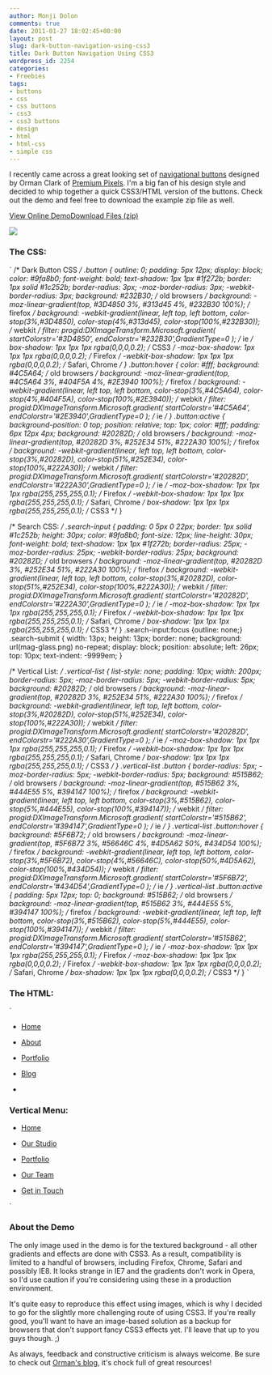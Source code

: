 ```yaml
---
author: Monji Dolon
comments: true
date: 2011-01-27 18:02:45+00:00
layout: post
slug: dark-button-navigation-using-css3
title: Dark Button Navigation Using CSS3
wordpress_id: 2254
categories:
- Freebies
tags:
- buttons
- css
- css buttons
- css3
- css3 buttons
- design
- html
- html-css
- simple css
---
```


I recently came across a great looking set of [navigational buttons](http://www.premiumpixels.com/dark-button-navigation-psd/) designed by Orman Clark of [Premium Pixels](http://www.premiumpixels.com/).  I'm a big fan of his design style and decided to whip together a quick CSS3/HTML version of the buttons.  Check out the demo and feel free to download the example zip file as well.



[View Online Demo](http://demos.devgrow.com/dark-nav-buttons/)[Download Files (zip)](http://demos.devgrow.com/dark-nav-buttons/dark-nav-buttons.zip)



[![](http://devgrow.s3.amazonaws.com/assets/images/dark-nav-buttons-big.jpg)](http://demos.devgrow.com/dark-nav-buttons/)



### The CSS:


`
/* Dark Button CSS */
.button {
	outline: 0;
	padding: 5px 12px;
	display: block;
	color: #9fa8b0;
	font-weight: bold;
	text-shadow: 1px 1px #1f272b;
	border: 1px solid #1c252b;
	border-radius: 3px;
	-moz-border-radius: 3px;
	-webkit-border-radius: 3px;
	background: #232B30; /* old browsers */
	background: -moz-linear-gradient(top, #3D4850 3%, #313d45 4%, #232B30 100%); /* firefox */
	background: -webkit-gradient(linear, left top, left bottom, color-stop(3%,#3D4850), color-stop(4%,#313d45), color-stop(100%,#232B30)); /* webkit */
	filter: progid:DXImageTransform.Microsoft.gradient( startColorstr='#3D4850', endColorstr='#232B30',GradientType=0 ); /* ie */
	box-shadow: 1px 1px 1px rgba(0,0,0,0.2); /* CSS3 */
	-moz-box-shadow: 1px 1px 1px rgba(0,0,0,0.2); /* Firefox */
	-webkit-box-shadow: 1px 1px 1px rgba(0,0,0,0.2); /* Safari, Chrome */
}
.button:hover {
	color: #fff;
	background: #4C5A64; /* old browsers */
	background: -moz-linear-gradient(top, #4C5A64 3%, #404F5A 4%, #2E3940 100%); /* firefox */
	background: -webkit-gradient(linear, left top, left bottom, color-stop(3%,#4C5A64), color-stop(4%,#404F5A), color-stop(100%,#2E3940)); /* webkit */
	filter: progid:DXImageTransform.Microsoft.gradient( startColorstr='#4C5A64', endColorstr='#2E3940',GradientType=0 ); /* ie */
}
.button:active {
	background-position: 0 top;
	position: relative;
	top: 1px;
	color: #fff;
	padding: 6px 12px 4px;
	background: #20282D; /* old browsers */
	background: -moz-linear-gradient(top, #20282D 3%, #252E34 51%, #222A30 100%); /* firefox */
	background: -webkit-gradient(linear, left top, left bottom, color-stop(3%,#20282D), color-stop(51%,#252E34), color-stop(100%,#222A30)); /* webkit */
	filter: progid:DXImageTransform.Microsoft.gradient( startColorstr='#20282D', endColorstr='#222A30',GradientType=0 ); /* ie */
	-moz-box-shadow: 1px 1px 1px rgba(255,255,255,0.1); /* Firefox */
	-webkit-box-shadow: 1px 1px 1px rgba(255,255,255,0.1); /* Safari, Chrome */
	box-shadow: 1px 1px 1px rgba(255,255,255,0.1); /* CSS3 */
}

/* Search CSS: */
.search-input {
	padding: 0 5px 0 22px;
	border: 1px solid #1c252b;
	height: 30px;
	color: #9fa8b0;
	font-size: 12px;
	line-height: 30px;
	font-weight: bold;
	text-shadow: 1px 1px #1f272b;
	border-radius: 25px;
	-moz-border-radius: 25px;
	-webkit-border-radius: 25px;
	background: #20282D; /* old browsers */
	background: -moz-linear-gradient(top, #20282D 3%, #252E34 51%, #222A30 100%); /* firefox */
	background: -webkit-gradient(linear, left top, left bottom, color-stop(3%,#20282D), color-stop(51%,#252E34), color-stop(100%,#222A30)); /* webkit */
	filter: progid:DXImageTransform.Microsoft.gradient( startColorstr='#20282D', endColorstr='#222A30',GradientType=0 ); /* ie */
	-moz-box-shadow: 1px 1px 1px rgba(255,255,255,0.1); /* Firefox */
	-webkit-box-shadow: 1px 1px 1px rgba(255,255,255,0.1); /* Safari, Chrome */
	box-shadow: 1px 1px 1px rgba(255,255,255,0.1); /* CSS3 */
}
.search-input:focus {outline: none;}
.search-submit {
	width: 13px;
	height: 13px;
	border: none;
	background: url(mag-glass.png) no-repeat;
	display: block;
	position: absolute;
	left: 26px;
	top: 10px;
	text-indent: -9999em;
}

/* Vertical List: */
.vertical-list {
	list-style: none;
	padding: 10px;
	width: 200px;
	border-radius: 5px;
	-moz-border-radius: 5px;
	-webkit-border-radius: 5px;
	background: #20282D; /* old browsers */
	background: -moz-linear-gradient(top, #20282D 3%, #252E34 51%, #222A30 100%); /* firefox */
	background: -webkit-gradient(linear, left top, left bottom, color-stop(3%,#20282D), color-stop(51%,#252E34), color-stop(100%,#222A30)); /* webkit */
	filter: progid:DXImageTransform.Microsoft.gradient( startColorstr='#20282D', endColorstr='#222A30',GradientType=0 ); /* ie */
	-moz-box-shadow: 1px 1px 1px rgba(255,255,255,0.1); /* Firefox */
	-webkit-box-shadow: 1px 1px 1px rgba(255,255,255,0.1); /* Safari, Chrome */
	box-shadow: 1px 1px 1px rgba(255,255,255,0.1); /* CSS3 */
}
.vertical-list .button {
	border-radius: 5px;
	-moz-border-radius: 5px;
	-webkit-border-radius: 5px;
	background: #515B62; /* old browsers */
	background: -moz-linear-gradient(top, #515B62 3%, #444E55 5%, #394147 100%); /* firefox */
	background: -webkit-gradient(linear, left top, left bottom, color-stop(3%,#515B62), color-stop(5%,#444E55), color-stop(100%,#394147)); /* webkit */
	filter: progid:DXImageTransform.Microsoft.gradient( startColorstr='#515B62', endColorstr='#394147',GradientType=0 ); /* ie */
}
.vertical-list .button:hover {
	background: #5F6B72; /* old browsers */
	background: -moz-linear-gradient(top, #5F6B72 3%, #56646C 4%, #4D5A62 50%, #434D54 100%); /* firefox */
	background: -webkit-gradient(linear, left top, left bottom, color-stop(3%,#5F6B72), color-stop(4%,#56646C), color-stop(50%,#4D5A62), color-stop(100%,#434D54)); /* webkit */
	filter: progid:DXImageTransform.Microsoft.gradient( startColorstr='#5F6B72', endColorstr='#434D54',GradientType=0 ); /* ie */
}
.vertical-list .button:active {
	padding: 5px 12px;
	top: 0;
	background: #515B62; /* old browsers */
	background: -moz-linear-gradient(top, #515B62 3%, #444E55 5%, #394147 100%); /* firefox */
	background: -webkit-gradient(linear, left top, left bottom, color-stop(3%,#515B62), color-stop(5%,#444E55), color-stop(100%,#394147)); /* webkit */
	filter: progid:DXImageTransform.Microsoft.gradient( startColorstr='#515B62', endColorstr='#394147',GradientType=0 ); /* ie */		-moz-box-shadow: 1px 1px 1px rgba(255,255,255,0.1); /* Firefox */
	-moz-box-shadow: 1px 1px 1px rgba(0,0,0,0.2); /* Firefox */
	-webkit-box-shadow: 1px 1px 1px rgba(0,0,0,0.2); /* Safari, Chrome */
	box-shadow: 1px 1px 1px rgba(0,0,0,0.2); /* CSS3 */
}
`



### The HTML:


`




  * [Home](/)


  * [About](/)


  * [Portfolio](/)


  * [Blog](/)


  *



### Vertical Menu:






  * [Home](/)


  * [Our Studio](/)


  * [Portfolio](/)


  * [Our Team](/)


  * [Get in Touch](/)


`



### About the Demo



The only image used in the demo is for the textured background - all other gradients and effects are done with CSS3.  As a result, compatibility is limited to a handful of browsers, including Firefox, Chrome, Safari and possibly IE8.  It looks strange in IE7 and the gradients don't work in Opera, so I'd use caution if you're considering using these in a production environment.

It's quite easy to reproduce this effect using images, which is why I decided to go for the slightly more challenging route of using CSS3.  If you're really good, you'll want to have an image-based solution as a backup for browsers that don't support fancy CSS3 effects yet.  I'll leave that up to you guys though. ;)

As always, feedback and constructive criticism is always welcome.  Be sure to check out [Orman's blog](http://www.premiumpixels.com/), it's chock full of great resources!
